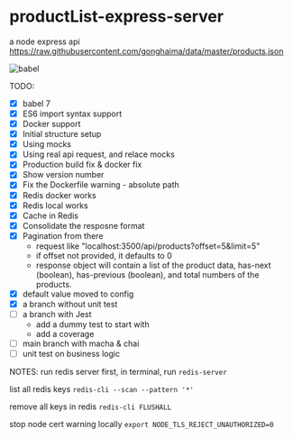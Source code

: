 # productList-express-server

a node express api
<https://raw.githubusercontent.com/gonghaima/data/master/products.json>

![babel](https://cdn-images-1.medium.com/max/600/1*tcJeNVYJST_f-8YEIh_rFA.jpeg)

TODO:

- [x] babel 7
- [x] ES6 import syntax support
- [x] Docker support
- [x] Initial structure setup
- [x] Using mocks
- [x] Using real api request, and relace mocks
- [x] Production build fix & docker fix
- [x] Show version number
- [x] Fix the Dockerfile warning - absolute path
- [x] Redis docker works
- [x] Redis local works
- [x] Cache in Redis
- [x] Consolidate the resposne format
- [x] Pagination from there
  - request like "localhost:3500/api/products?offset=5&limit=5"
  - if offset not provided, it defaults to 0
  - response object will contain a list of the product data, has-next (boolean), has-previous (boolean), and total numbers of the products.
- [x] default value moved to config
- [x] a branch without unit test
- [ ] a branch with Jest
  - add a dummy test to start with
  - add a coverage
- [ ] main branch with macha & chai
- [ ] unit test on business logic

NOTES:
run redis server first, in terminal, run
`redis-server`

list all redis keys
`redis-cli --scan --pattern '*'`

remove all keys in redis
`redis-cli FLUSHALL`

stop node cert warning locally
`export NODE_TLS_REJECT_UNAUTHORIZED=0`
